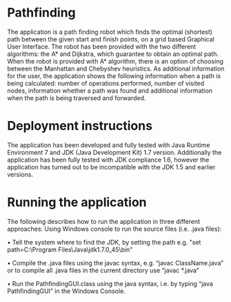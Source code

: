 Pathfinding
===========
The application is a path finding robot which finds the optimal (shortest) path between the given start and finish points, on a grid based Graphical User Interface. The robot has been provided with the two different algorithms: the A* and Dijkstra, which guarantee to obtain an optimal path. When the robot is provided with A* algorithm, there is an option of choosing between the Manhattan and Chebyshev heuristics. As additional information for the user, the application shows the following information when a path is being calculated: number of operations performed, number of visited nodes, information whether a path was found and additional information when the path is being traversed and forwarded.

Deployment instructions
=======================
The application has been developed and fully tested with Java Runtime Environment 7 and JDK (Java Development Kit) 1.7 version. Additionally the application has been fully tested with JDK compliance 1.6, however the application has turned out to be incompatible with the JDK 1.5 and earlier versions.

Running the application
=======================
The following describes how to run the application in three different approaches:
Using Windows console to run the source files (i.e. .java files):

•	Tell the system where to find the JDK, by setting the path e.g. "set path=C:\Program Files\Java\jdk1.7.0_45\bin"

•	Compile the .java files using the javac syntax, e.g. “javac ClassName.java” or to compile all .java files in the current directory use “javac *.java”

•	Run the PathfindingGUI.class using the java syntax, i.e. by typing “java PathfindingGUI” in the Windows Console.
